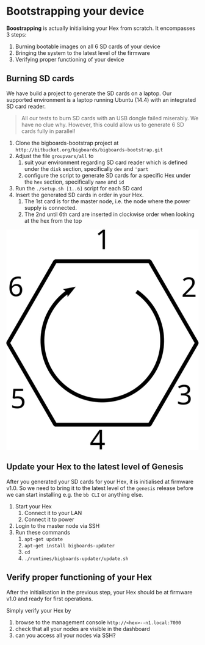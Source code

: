 # Bootstrapping your device

**Boostrapping** is actually initialising your Hex from scratch. It encompasses 3 steps: 

1. Burning bootable images on all 6 SD cards of your device
2. Bringing the system to the latest level of the firmware
3. Verifying proper functioning of your device

## Burning SD cards
We have build a project to generate the SD cards on a laptop. Our supported environment is a laptop running Ubuntu (14.4) with an integrated SD card reader. 

> All our tests to burn SD cards with an USB dongle failed miserably. We have no clue why. However, this could allow us to generate 6 SD cards fully in parallel!

1. Clone the bigboards-bootstrap project at `http://bitbucket.org/bigboards/bigboards-bootstrap.git`
2. Adjust the file `groupvars/all` to 
	1. suit your environment regarding SD card reader which is defined under the `disk` section, specifically `dev` and `'part`
	2. configure the script to generate SD cards for a specific Hex under the `hex` section, specifically `name` and `id`
3. Run the `./setup.sh [1..6]` script for each SD card 
4. Insert the generated SD cards in order in your Hex. 
	1. The 1st card is for the master node, i.e. the node where the power supply is connected.
	2. The 2nd until 6th card are inserted in clockwise order when looking at the hex from the top

![Hex and order of nodes](hex-nodes.svg)

## Update your Hex to the latest level of Genesis
After you generated your SD cards for your Hex, it is initialised at firmware v1.0. So we need to bring it to the latest level of the `genesis` release before we can start installing e.g. the `bb CLI` or anything else.

1. Start your Hex
	1. Connect it to your LAN
	1. Connect it to power
1. Login to the master node via SSH 
2. Run these commands
	1. `apt-get update`
	2. `apt-get install bigboards-updater`
	3. `cd`
	4. `./runtimes/bigboards-updater/update.sh`

## Verify proper functioning of your Hex
After the initialisation in the previous step, your Hex should be at firmware v1.0 and ready for first operations. 

Simply verify your Hex by 

1. browse to the management console `http://<hex>--n1.local:7000`
1. check that all your nodes are visible in the dashboard
1. can you access all your nodes via SSH?
